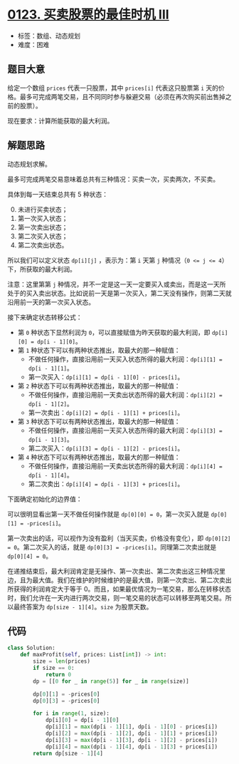 # [0123. 买卖股票的最佳时机 III](https://leetcode.cn/problems/best-time-to-buy-and-sell-stock-iii/)

- 标签：数组、动态规划
- 难度：困难

## 题目大意

给定一个数组 `prices` 代表一只股票，其中 `prices[i]` 代表这只股票第 `i` 天的价格。最多可完成两笔交易，且不同同时参与躲避交易（必须在再次购买前出售掉之前的股票）。

现在要求：计算所能获取的最大利润。

## 解题思路

动态规划求解。

最多可完成两笔交易意味着总共有三种情况：买卖一次，买卖两次，不买卖。

具体到每一天结束总共有 5 种状态：

0. 未进行买卖状态；
1. 第一次买入状态；
2. 第一次卖出状态；
3. 第二次买入状态；
4. 第二次卖出状态。

所以我们可以定义状态 `dp[i][j]` ，表示为：第 `i` 天第 `j` 种情况（`0 <= j <= 4`）下，所获取的最大利润。

注意：这里第第 `j` 种情况，并不一定是这一天一定要买入或卖出，而是这一天所处于的买入卖出状态。比如说前一天是第一次买入，第二天没有操作，则第二天就沿用前一天的第一次买入状态。

接下来确定状态转移公式：

- 第 `0` 种状态下显然利润为 `0`，可以直接赋值为昨天获取的最大利润，即 `dp[i][0] = dp[i - 1][0]`。
- 第 `1` 种状态下可以有两种状态推出，取最大的那一种赋值：
  - 不做任何操作，直接沿用前一天买入状态所得的最大利润：`dp[i][1] = dp[i - 1][1]`。
  - 第一次买入：`dp[i][1] = dp[i - 1][0] - prices[i]`。
- 第 `2` 种状态下可以有两种状态推出，取最大的那一种赋值：
  - 不做任何操作，直接沿用前一天卖出状态所得的最大利润：`dp[i][2] = dp[i - 1][2]`。
  - 第一次卖出：`dp[i][2] = dp[i - 1][1] + prices[i]`。
- 第 `3` 种状态下可以有两种状态推出，取最大的那一种赋值：
  - 不做任何操作，直接沿用前一天买入状态所得的最大利润：`dp[i][3] = dp[i - 1][3]`。
  - 第二次买入：`dp[i][3] = dp[i - 1][2] - prices[i]`。
- 第 `4` 种状态下可以有两种状态推出，取最大的那一种赋值：
  - 不做任何操作，直接沿用前一天卖出状态所得的最大利润：`dp[i][4] = dp[i - 1][4]`。
  - 第二次卖出：`dp[i][4] = dp[i - 1][3] + prices[i]`。

下面确定初始化的边界值：

可以很明显看出第一天不做任何操作就是 `dp[0][0] = 0`，第一次买入就是 `dp[0][1] = -prices[i]`。

第一次卖出的话，可以视作为没有盈利（当天买卖，价格没有变化），即 `dp[0][2] = 0`。第二次买入的话，就是 `dp[0][3] = -prices[i]`。同理第二次卖出就是 `dp[0][4] = 0`。

在递推结束后，最大利润肯定是无操作、第一次卖出、第二次卖出这三种情况里边，且为最大值。我们在维护的时候维护的是最大值，则第一次卖出、第二次卖出所获得的利润肯定大于等于 0。而且，如果最优情况为一笔交易，那么在转移状态时，我们允许在一天内进行两次交易，则一笔交易的状态可以转移至两笔交易。所以最终答案为 `dp[size - 1][4]`。`size` 为股票天数。

## 代码

```python
class Solution:
    def maxProfit(self, prices: List[int]) -> int:
        size = len(prices)
        if size == 0:
            return 0
        dp = [[0 for _ in range(5)] for _ in range(size)]

        dp[0][1] = -prices[0]
        dp[0][3] = -prices[0]

        for i in range(1, size):
            dp[i][0] = dp[i - 1][0]
            dp[i][1] = max(dp[i - 1][1], dp[i - 1][0] - prices[i])
            dp[i][2] = max(dp[i - 1][2], dp[i - 1][1] + prices[i])
            dp[i][3] = max(dp[i - 1][3], dp[i - 1][2] - prices[i])
            dp[i][4] = max(dp[i - 1][4], dp[i - 1][3] + prices[i])
        return dp[size - 1][4]
```

